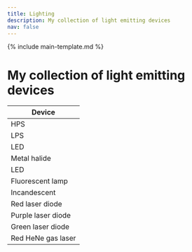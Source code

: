 ```yaml
---
title: Lighting
description: My collection of light emitting devices
nav: false
---
```


{% include main-template.md %}

# My collection of light emitting devices

| Device             |
|--------------------|
| HPS                |
| LPS                |
| LED                |
| Metal halide       |
| LED                |
| Fluorescent lamp   |
| Incandescent       |
| Red laser diode    |
| Purple laser diode |
| Green laser diode  |
| Red HeNe gas laser |